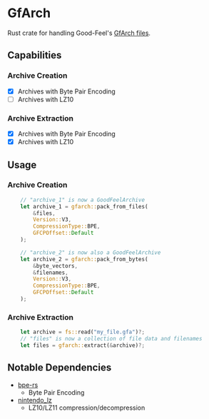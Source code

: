 # GfArch
Rust crate for handling Good-Feel's [GfArch files](https://swiftshine.github.io/doc/gfa.html).

## Capabilities
### Archive Creation
- [X] Archives with Byte Pair Encoding
- [ ] Archives with LZ10

### Archive Extraction
- [X] Archives with Byte Pair Encoding
- [X] Archives with LZ10

## Usage
### Archive Creation
```rust
    // "archive_1" is now a GoodFeelArchive
    let archive_1 = gfarch::pack_from_files(
        &files,
        Version::V3,
        CompressionType::BPE,
        GFCPOffset::Default
    );

    // "archive_2" is now also a GoodFeelArchive
    let archive_2 = gfarch::pack_from_bytes(
        &byte_vectors,
        &filenames,
        Version::V3,
        CompressionType::BPE,
        GFCPOffset::Default
    );

```
### Archive Extraction
```rust
    let archive = fs::read("my_file.gfa")?;
    // "files" is now a collection of file data and filenames
    let files = gfarch::extract(&archive)?;
```


## Notable Dependencies
- [bpe-rs](https://crates.io/crates/bpe-rs/)
    - Byte Pair Encoding
- [nintendo_lz](https://crates.io/crates/nintendo-lz)
    - LZ10/LZ11 compression/decompression
